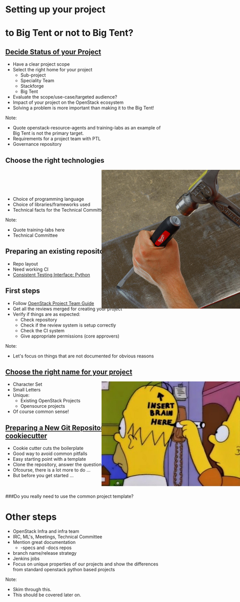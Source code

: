 <!-- .slide: data-state="section-break" id="setting-up-project" -->
# Setting up your project


<!-- .slide: data-background-transition="zoom" data-background-image="images/Cavalia_Big_tent.jpg" data-background-size="100%" -->
# <p class="bg-light-neutral"> to Big Tent or not to Big Tent?</p>


<!-- .slide: data-state="normal" id="design-goals" -->
## <a href="http://docs.openstack.org/infra/manual/creators.html#decide-status-of-your-project" target="_blank">Decide Status of your Project</a>

* Have a clear project scope
* Select the right home for your project
    -   Sub-project
    -   Speciality Team
    -   Stackforge
    -   Big Tent
* Evaluate the scope/use-case/targeted audience?
* Impact of your project on the OpenStack ecosystem
* Solving a problem is more important than making it to the Big Tent!

Note:

- Quote openstack-resource-agents and training-labs as an example of Big Tent is not the primary target.
- Requirements for a project team with PTL
- Governance repository


<!-- .slide: data-state="normal" id="tech-choice" -->
## Choose the right technologies

<img src="images/choose_righttool.jpg" style="position: absolute; right: 0%; width: 45%;"></img>
<br><br><br><br>
 * Choice of programming language
 * Choice of libraries/frameworks used
 * Technical facts for the Technical Committee!

Note:

* Quote training-labs here
* Technical Committee


<!-- .slide: data-state="normal" id="prepare-existing" -->
## Preparing an existing repository

* Repo layout
* Need working CI
* [Consistent Testing Interface: Python](https://governance.openstack.org/reference/cti/python_cti.html)


<!-- .slide: data-state="normal" -->
## First steps

* Follow <a href="http://docs.openstack.org/project-team-guide/index.html" target="_blank"> OpenStack Project Team Guide</a>
* Get all the reviews merged for creating your project
* Verify if things are as expected:
    * Check repository
    * Check if the review system is setup correctly
    * Check the CI system
    * Give appropriate permissions (core approvers)

Note:

- Let's focus on things that are not documented for obvious reasons


<!-- .slide: data-state="normal" -->
## [Choose the right name for your project](http://docs.openstack.org/infra/manual/creators.html#choosing-a-good-name-for-your-project)

<img src="images/common-sense.jpg" style="position: absolute; right: 0%; width: 45%;"></img>

* Character Set
* Small Letters
* Unique:
    * Existing OpenStack Projects
    * Opensource projects
* Of course common sense!


<!-- .slide: data-state="normal" -->
## [Preparing a New Git Repository using cookiecutter](http://docs.openstack.org/infra/manual/creators.html#preparing-a-new-git-repository-using-cookiecutter)

* Cookie cutter cuts the boilerplate
* Good way to avoid common pitfalls
* Easy starting point with a template
* Clone the repository, answer the questions and your repository is ready
* Ofcourse, there is a lot more to do ...
* But before you get started ...

<br><br>
###Do you really need to use the common project template?


<!-- .slide: data-state="normal" -->
# Other steps

* OpenStack Infra and infra team
* IRC, ML's, Meetings, Technical Committee
* Mention great documentation
    * -specs and -docs repos
* branch name/release strategy
* Jenkins jobs
* Focus on unique properties of our projects and show the differences from standard openstack python based projects

Note:

- Skim through this.
- This should be covered later on.
